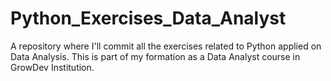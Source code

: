 # Python_Exercises_Data_Analyst
A repository where I'll commit all the exercises related to Python applied on Data Analysis. This is part of my formation as a Data Analyst course in GrowDev Institution.
